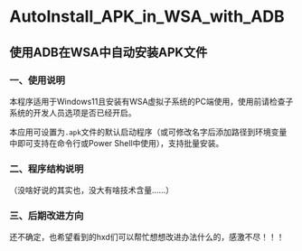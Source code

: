 # AutoInstall_APK_in_WSA_with_ADB
## 使用ADB在WSA中自动安装APK文件

### 一、使用说明
本程序适用于Windows11且安装有WSA虚拟子系统的PC端使用，使用前请检查子系统的开发人员选项是否已经开启。

本应用可设置为```.apk```文件的默认启动程序（或可修改名字后添加路径到环境变量中即可支持在命令行或Power Shell中使用），支持批量安装。

### 二、程序结构说明
（没啥好说的其实也，没大有啥技术含量……）

### 三、后期改进方向
还不确定，也希望看到的hxd们可以帮忙想想改进办法什么的，感激不尽！！！